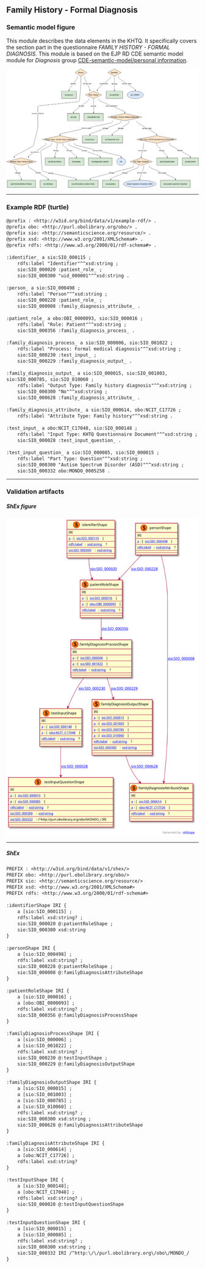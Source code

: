 ## Family History - Formal Diagnosis

### Semantic model figure
This module describes the data elements in the KHTQ. It specifically covers the section part in the questionnaire _FAMILY HISTORY - FORMAL DIAGNOSIS_. This module is based on the EJP RD CDE semantic model module for _Diagnosis_ group [CDE-semantic-model/personal information](https://github.com/ejp-rd-vp/CDE-semantic-model/blob/980b1125222f1654c03da605835cbfd987d7970e/docs/personal_information.md).
<p align="center">
    <a href="../images/rdf/family_diagnosis.png" target="_blank">
        <img src="../images/rdf/family_diagnosis.png">
    </a>
</p>

***

### Example RDF (turtle)
```ttl
@prefix : <http://w3id.org/bind/data/v1/example-rdf/> .
@prefix obo: <http://purl.obolibrary.org/obo/> .
@prefix sio: <http://semanticscience.org/resource/> .
@prefix xsd: <http://www.w3.org/2001/XMLSchema#> .
@prefix rdfs: <http://www.w3.org/2000/01/rdf-schema#> .

:identifier_ a sio:SIO_000115 ;
    rdfs:label "Identifier"^^xsd:string ;
    sio:SIO_000020 :patient_role_ ;
    sio:SIO_000300 "uid_000001"^^xsd:string .

:person_ a sio:SIO_000498 ;
    rdfs:label "Person"^^xsd:string ;
    sio:SIO_000228 :patient_role_ ;
    sio:SIO_000008 :family_diagnosis_attribute_ .

:patient_role_ a obo:OBI_0000093, sio:SIO_000016 ;
    rdfs:label "Role: Patient"^^xsd:string ;
    sio:SIO_000356 :family_diagnosis_process_ .

:family_diagnosis_process_ a sio:SIO_000006, sio:SIO_001022 ;
    rdfs:label "Process: Formal medical diagnosis"^^xsd:string ;
    sio:SIO_000230 :test_input_ ;
    sio:SIO_000229 :family_diagnosis_output_ .

:family_diagnosis_output_ a sio:SIO_000015, sio:SIO_001003, sio:SIO_000785, sio:SIO_010060 ;
    rdfs:label "Output Type: Family history diagnosis"^^xsd:string ;
    sio:SIO_000300 "No"^^xsd:string ;
    sio:SIO_000628 :family_diagnosis_attribute_ .

:family_diagnosis_attribute_ a sio:SIO_000614, obo:NCIT_C17726 ;
    rdfs:label "Attribute Type: Family history"^^xsd:string .

:test_input_ a obo:NCIT_C17048, sio:SIO_000148 ;
    rdfs:label "Input Type: KHTQ Questionnaire Document"^^xsd:string ;
    sio:SIO_000028 :test_input_question_ .

:test_input_question_ a sio:SIO_000085, sio:SIO_000015 ;
    rdfs:label "Part Type: Question"^^xsd:string ;
    sio:SIO_000300 "Autism Spectrum Disorder (ASD)"^^xsd:string ;
    sio:SIO_000332 obo:MONDO_0005258 .
```

***
### Validation artifacts
##### ShEx figure
<p align="center">
    <a href="../images/shex/family_diagnosis.svg" target="_blank">
        <img src="../images/shex/family_diagnosis.svg">
    </a>
</p>

***
##### ShEx
``` ShEx
PREFIX : <http://w3id.org/bind/data/v1/shex/>
PREFIX obo: <http://purl.obolibrary.org/obo/>
PREFIX sio: <http://semanticscience.org/resource/>
PREFIX xsd: <http://www.w3.org/2001/XMLSchema#>
PREFIX rdfs: <http://www.w3.org/2000/01/rdf-schema#>

:identifierShape IRI {
    a [sio:SIO_000115] ;
    rdfs:label xsd:string? ;
    sio:SIO_000020 @:patientRoleShape ;
    sio:SIO_000300 xsd:string
}   
    
:personShape IRI { 
    a [sio:SIO_000498] ;
    rdfs:label xsd:string? ;
    sio:SIO_000228 @:patientRoleShape ;
    sio:SIO_000008 @:familyDiagnosisAttributeShape
}   

:patientRoleShape IRI {
    a [sio:SIO_000016] ;
    a [obo:OBI_0000093] ;
    rdfs:label xsd:string? ;
    sio:SIO_000356 @:familyDiagnosisProcessShape
}   
    
:familyDiagnosisProcessShape IRI {
    a [sio:SIO_000006] ;
    a [sio:SIO_001022] ;
    rdfs:label xsd:string? ; 
    sio:SIO_000230 @:testInputShape ;
    sio:SIO_000229 @:familyDiagnosisOutputShape 
}

:familyDiagnosisOutputShape IRI {
    a [sio:SIO_000015] ;
    a [sio:SIO_001003] ;
    a [sio:SIO_000785] ;
    a [sio:SIO_010060] ;
    rdfs:label xsd:string? ;
    sio:SIO_000300 xsd:string ;
    sio:SIO_000628 @:familyDiagnosisAttributeShape
}   

:familyDiagnosisAttributeShape IRI {
    a [sio:SIO_000614] ;
    a [obo:NCIT_C17726] ;
    rdfs:label xsd:string?
}

:testInputShape IRI {
    a [sio:SIO_000148];
    a [obo:NCIT_C17048] ;
    rdfs:label xsd:string? ;
    sio:SIO_000028 @:testInputQuestionShape
}

:testInputQuestionShape IRI {
    a [sio:SIO_000015] ;
    a [sio:SIO_000085] ;
    rdfs:label xsd:string? ;
    sio:SIO_000300 xsd:string ;
    sio:SIO_000332 IRI /^http:\/\/purl.obolibrary.org\/obo\/MONDO_/
}
```
